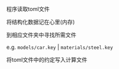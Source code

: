 程序读取toml文件

将结构化数据记在心里(内存)

到相应文件夹中寻找所需文件

e.g. `models/car.key` | `materials/steel.key`

将toml文件中的约定写入计算文件

